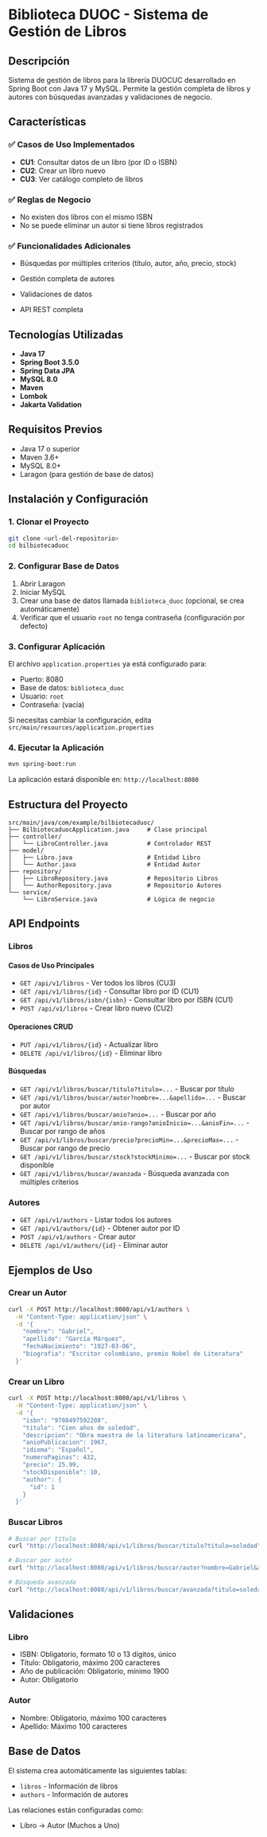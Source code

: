 # Biblioteca DUOC - Sistema de Gestión de Libros

## Descripción

Sistema de gestión de libros para la librería DUOCUC desarrollado en Spring Boot con Java 17 y MySQL. Permite la gestión completa de libros y autores con búsquedas avanzadas y validaciones de negocio.

## Características

### ✅ Casos de Uso Implementados
- **CU1**: Consultar datos de un libro (por ID o ISBN)
- **CU2**: Crear un libro nuevo
- **CU3**: Ver catálogo completo de libros

### ✅ Reglas de Negocio
- No existen dos libros con el mismo ISBN
- No se puede eliminar un autor si tiene libros registrados

### ✅ Funcionalidades Adicionales
- Búsquedas por múltiples criterios (título, autor, año, precio, stock)
- Gestión completa de autores
- Validaciones de datos

- API REST completa

## Tecnologías Utilizadas

- **Java 17**
- **Spring Boot 3.5.0**
- **Spring Data JPA**
- **MySQL 8.0**
- **Maven**
- **Lombok**
- **Jakarta Validation**

## Requisitos Previos

- Java 17 o superior
- Maven 3.6+
- MySQL 8.0+
- Laragon (para gestión de base de datos)

## Instalación y Configuración

### 1. Clonar el Proyecto
```bash
git clone <url-del-repositorio>
cd bilbiotecaduoc
```

### 2. Configurar Base de Datos
1. Abrir Laragon
2. Iniciar MySQL
3. Crear una base de datos llamada `biblioteca_duoc` (opcional, se crea automáticamente)
4. Verificar que el usuario `root` no tenga contraseña (configuración por defecto)

### 3. Configurar Aplicación
El archivo `application.properties` ya está configurado para:
- Puerto: 8080
- Base de datos: `biblioteca_duoc`
- Usuario: `root`
- Contraseña: (vacía)

Si necesitas cambiar la configuración, edita `src/main/resources/application.properties`

### 4. Ejecutar la Aplicación
```bash
mvn spring-boot:run
```

La aplicación estará disponible en: `http://localhost:8080`

## Estructura del Proyecto

```
src/main/java/com/example/bilbiotecaduoc/
├── BilbiotecaduocApplication.java     # Clase principal
├── controller/
│   └── LibroController.java           # Controlador REST
├── model/
│   ├── Libro.java                     # Entidad Libro
│   └── Author.java                    # Entidad Autor
├── repository/
│   ├── LibroRepository.java           # Repositorio Libros
│   └── AuthorRepository.java          # Repositorio Autores
└── service/
    └── LibroService.java              # Lógica de negocio
```

## API Endpoints

### Libros

#### Casos de Uso Principales
- `GET /api/v1/libros` - Ver todos los libros (CU3)
- `GET /api/v1/libros/{id}` - Consultar libro por ID (CU1)
- `GET /api/v1/libros/isbn/{isbn}` - Consultar libro por ISBN (CU1)
- `POST /api/v1/libros` - Crear libro nuevo (CU2)

#### Operaciones CRUD
- `PUT /api/v1/libros/{id}` - Actualizar libro
- `DELETE /api/v1/libros/{id}` - Eliminar libro

#### Búsquedas
- `GET /api/v1/libros/buscar/titulo?titulo=...` - Buscar por título
- `GET /api/v1/libros/buscar/autor?nombre=...&apellido=...` - Buscar por autor
- `GET /api/v1/libros/buscar/anio?anio=...` - Buscar por año
- `GET /api/v1/libros/buscar/anio-rango?anioInicio=...&anioFin=...` - Buscar por rango de años
- `GET /api/v1/libros/buscar/precio?precioMin=...&precioMax=...` - Buscar por rango de precio
- `GET /api/v1/libros/buscar/stock?stockMinimo=...` - Buscar por stock disponible
- `GET /api/v1/libros/buscar/avanzada` - Búsqueda avanzada con múltiples criterios

### Autores
- `GET /api/v1/authors` - Listar todos los autores
- `GET /api/v1/authors/{id}` - Obtener autor por ID
- `POST /api/v1/authors` - Crear autor
- `DELETE /api/v1/authors/{id}` - Eliminar autor

## Ejemplos de Uso

### Crear un Autor
```bash
curl -X POST http://localhost:8080/api/v1/authors \
  -H "Content-Type: application/json" \
  -d '{
    "nombre": "Gabriel",
    "apellido": "García Márquez",
    "fechaNacimiento": "1927-03-06",
    "biografia": "Escritor colombiano, premio Nobel de Literatura"
  }'
```

### Crear un Libro
```bash
curl -X POST http://localhost:8080/api/v1/libros \
  -H "Content-Type: application/json" \
  -d '{
    "isbn": "9788497592208",
    "titulo": "Cien años de soledad",
    "descripcion": "Obra maestra de la literatura latinoamericana",
    "anioPublicacion": 1967,
    "idioma": "Español",
    "numeroPaginas": 432,
    "precio": 25.99,
    "stockDisponible": 10,
    "author": {
      "id": 1
    }
  }'
```

### Buscar Libros
```bash
# Buscar por título
curl "http://localhost:8080/api/v1/libros/buscar/titulo?titulo=soledad"

# Buscar por autor
curl "http://localhost:8080/api/v1/libros/buscar/autor?nombre=Gabriel&apellido=García"

# Búsqueda avanzada
curl "http://localhost:8080/api/v1/libros/buscar/avanzada?titulo=soledad&anioMin=1960&anioMax=1970&precioMin=20&precioMax=30"
```

## Validaciones

### Libro
- ISBN: Obligatorio, formato 10 o 13 dígitos, único
- Título: Obligatorio, máximo 200 caracteres
- Año de publicación: Obligatorio, mínimo 1900
- Autor: Obligatorio

### Autor
- Nombre: Obligatorio, máximo 100 caracteres
- Apellido: Máximo 100 caracteres

## Base de Datos

El sistema crea automáticamente las siguientes tablas:
- `libros` - Información de libros
- `authors` - Información de autores

Las relaciones están configuradas como:
- Libro → Autor (Muchos a Uno) 